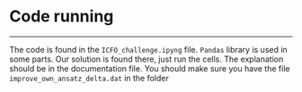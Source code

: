 # Code running

-------

The code is found in the ``ICFO_challenge.ipyng`` file. ``Pandas`` library is used in some parts. Our solution is found there, just run the cells. The explanation should be in the documentation file. You should make sure you have the file `` improve_own_ansatz_delta.dat `` in the folder